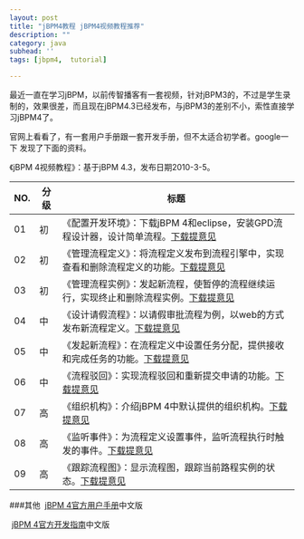 ```yaml
---
layout: post
title: "jBPM4教程 jBPM4视频教程推荐"
description: ""
category: java
subhead: ''
tags: [jbpm4,  tutorial]

---
```


最近一直在学习jBPM，以前传智播客有一套视频，针对jBPM3的，不过是学生录制的，效果很差，而且现在jBPM4.3已经发布，与jBPM3的差别不小，索性直接学习jBPM4了。

官网上看看了，有一套用户手册跟一套开发手册，但不太适合初学者。google一下
发现了下面的资料。


《jBPM 4视频教程》：基于jBPM 4.3，发布日期2010-3-5。

NO.| 分级 |标题
---|-----|----
01 | 初  |  《配置开发环境》：下载jBPM 4和eclipse，安装GPD流程设计器，设计简单流程。[下载](http://code.google.com/p/family168/downloads/list)[提意见](mailto:lingosurf168@gmail.com?subject=About%20video)
02 | 初  |《管理流程定义》：将流程定义发布到流程引擎中，实现查看和删除流程定义的功能。[下载](http://code.google.com/p/family168/downloads/list)[提意见](mailto:lingosurf168@gmail.com?subject=About%20video)
03 | 初  |《管理流程实例》：发起新流程，使暂停的流程继续运行，实现终止和删除流程实例。[下载](http://code.google.com/p/family168/downloads/list)[提意见](mailto:lingosurf168@gmail.com?subject=About%20video)
04 | 中  |《设计请假流程》：以请假审批流程为例，以web的方式发布新流程定义。[下载](http://code.google.com/p/family168/downloads/list)[提意见](mailto:lingosurf168@gmail.com?subject=About%20video)
05 | 中  |《发起新流程》：在流程定义中设置任务分配，提供接收和完成任务的功能。[下载](http://code.google.com/p/family168/downloads/list)[提意见](mailto:lingosurf168@gmail.com?subject=About%20video)
06 | 中  |《流程驳回》：实现流程驳回和重新提交申请的功能。[下载](http://code.google.com/p/family168/downloads/list)[提意见](mailto:lingosurf168@gmail.com?subject=About%20video)
07 | 高  |《组织机构》：介绍jBPM 4中默认提供的组织机构。[下载](http://code.google.com/p/family168/downloads/list)[提意见](mailto:lingosurf168@gmail.com?subject=About%20video)
08 | 高  |《监听事件》：为流程定义设置事件，监听流程执行时触发的事件。[下载](http://code.google.com/p/family168/downloads/list)[提意见](mailto:lingosurf168@gmail.com?subject=About%20video)
09 | 高  |《跟踪流程图》：显示流程图，跟踪当前路程实例的状态。[下载](http://code.google.com/p/family168/downloads/list)[提意见](mailto:lingosurf168@gmail.com?subject=About%20video)

###其他
 [jBPM
4官方用户手册](http://www.family168.com/tutorial/jbpm4.0/html/index.html)中文版

 [jBPM
4官方开发指南](http://www.family168.com/tutorial/jbpm4devguide/html/index.html)中文版

